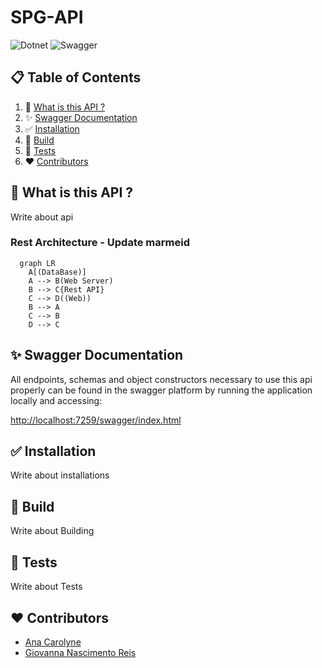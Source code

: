 ﻿# SPG-API

![Dotnet](https://img.shields.io/badge/-dotnet-black?style=for-the-badge&logoColor=white&logo=dotnet&color=512BD4)
![Swagger](https://img.shields.io/badge/-swagger-black?style=for-the-badge&logoColor=white&logo=swagger&color=85EA2D)

## 📋 Table of Contents

1. 🚀 [What is this API ?](#what-is-this-api)
2. ✨ [Swagger Documentation](#swagger-documentation)
3. ✅ [Installation](#installation)
4. 🔨 [Build](#build)
5. 💯 [Tests](#tests)
6. ❤️ [Contributors](#contributors)

## <a name="what-is-this-api">🚀  What is this API ?</a>

Write about api

### Rest Architecture - Update marmeid
```mermaid
  graph LR
    A[(DataBase)] 
    A --> B(Web Server)
    B --> C{Rest API}
    C --> D((Web))
    B --> A
    C --> B
    D --> C
```

## <a name="swagger-documentation">✨ Swagger Documentation</a>

All endpoints, schemas and object constructors necessary to use this api properly can be found in the
swagger platform by running the application locally and accessing:

<a href="http://localhost:7259/swagger/index.html">http://localhost:7259/swagger/index.html</a>

## <a name="installation">✅ Installation</a>

Write about installations

## <a name="build">🔨 Build</a>

Write about Building

## <a name="tests"> 💯 Tests</a>

Write about Tests

## <a name="contributors">❤️ Contributors</a>
- <a href="https://github.com/anadevti">Ana Carolyne</a>
- <a href="https://github.com/Wegxx">Giovanna Nascimento Reis</a>